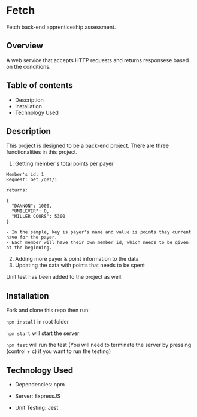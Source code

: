 # Fetch
Fetch back-end apprenticeship assessment.

## Overview
A web service that accepts HTTP requests and returns responsese based on the conditions.

## Table of contents
- Description
- Installation
- Technology Used

## Description
This project is designed to be a back-end project.
There are three functionalities in this project.
  1. Getting member's total points per payer

    Member's id: 1
    Request: Get /get/1
    
    returns:
    
    {
      "DANNON": 1000,
      "UNILEVER": 0,
      "MILLER COORS": 5300
    }
    
    - In the sample, key is payer's name and value is points they current have for the payer.
    - Each member will have their own member_id, which needs to be given at the beginning.
    
  2. Adding more payer & point information to the data
  3. Updating the data with points that needs to be spent

Unit test has been added to the project as well.

## Installation
Fork and clone this repo then run:

`npm install` in root folder

`npm start` will start the server

`npm test` will run the test (You will need to terminate the server by pressing (control + c) if you want to run the testing)
  
## Technology Used
- Dependencies: npm

- Server: ExpressJS

- Unit Testing: Jest
